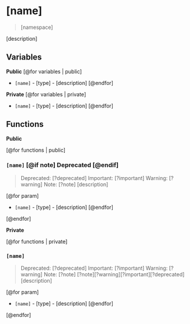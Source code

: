 # [name]
> [namespace]

[description]

## Variables
**Public**
[@for variables | public]
* `[name]` - [type] - [description]
[@endfor]

**Private**
[@for variables | private]
* `[name]` - [type] - [description]
[@endfor]

## Functions
**Public**

[@for functions | public]
### `[name]` [@if note] Deprecated [@endif]
> Deprecated: [?deprecated]
> Important: [?important]
> Warning: [?warning]
> Note: [?note]
[description]

[@for param]
* `[name]` - [type] - [description]
[@endfor]

[@endfor]

**Private**

[@for functions | private]
### `[name]`
> Deprecated: [?deprecated]
> Important: [?important]
> Warning: [?warning]
> Note: [?note]
> [?note][?warning][?important][?deprecated]
[description]

[@for param]
* `[name]` - [type] - [description]
[@endfor]

[@endfor]
